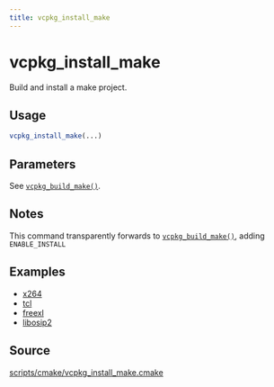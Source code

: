 ```yaml
---
title: vcpkg_install_make
---
```


# vcpkg_install_make

Build and install a make project.

## Usage
```cmake
vcpkg_install_make(...)
```

## Parameters
See [`vcpkg_build_make()`](vcpkg_build_make.md).

## Notes
This command transparently forwards to [`vcpkg_build_make()`](vcpkg_build_make.md), adding `ENABLE_INSTALL`

## Examples

* [x264](https://github.com/Microsoft/vcpkg/blob/master/ports/x264/portfile.cmake)
* [tcl](https://github.com/Microsoft/vcpkg/blob/master/ports/tcl/portfile.cmake)
* [freexl](https://github.com/Microsoft/vcpkg/blob/master/ports/freexl/portfile.cmake)
* [libosip2](https://github.com/Microsoft/vcpkg/blob/master/ports/libosip2/portfile.cmake)

## Source
[scripts/cmake/vcpkg\_install\_make.cmake](https://github.com/Microsoft/vcpkg/blob/master/scripts/cmake/vcpkg_install_make.cmake)

